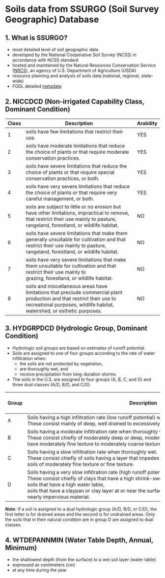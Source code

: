# Soils data from SSURGO (**S**oil **Sur**vey **G**e**o**graphic) Database

## 1. What is SSURGO?

- most detailed level of soil geographic data
- developed by the National Cooperative Soil Survey (NCSS) in accordance with NCSS standard
- hosted and maintained by the Natural Resources Conservation Service ([NRCS](https://www.nrcs.usda.gov/wps/portal/nrcs/site/national/home/)), an agency of U.S. Department of Agriculture (USDA)
- resource planning and analysis of soils data (national, regional, state-wide)
- FGDL detailed [metadata](https://fgdl.org/metadataexplorer/full_metadata.jsp?docId=%7B627D356C-7409-4339-A6BF-A2C7C23D7960%7D&loggedIn=false)

## 2. NICCDCD (Non-irrigated Capability Class, Dominant Condition)

| Class    | Description                                                                                                                                                                                               | Arability |
|----------|-----------------------------------------------------------------------------------------------------------------------------------------------------------------------------------------------------------|-----------|
|  1  |  soils have few limitations that restrict their use.                                                                                                                                               | YES       |
|  2  |  soils have moderate limitations that reduce the choice of plants or that require moderate conservation practices.                                                                                 | YES       |
|  3  |  soils have severe limitations that reduce the choice of plants or that require special conservation practices, or both.                                                                           | YES       |
|  4  |  soils have very severe limitations that reduce the choice of plants or that require very careful management, or both.                                                                             | YES       |
|  5  |  soils are subject to little or no erosion but have other limitations, impractical to remove, that restrict their use mainly to pasture, <br>rangeland, forestland, or wildlife habitat.               | NO        |
|  6  |  soils have severe limitations that make them generally unsuitable for cultivation and that restrict their use mainly to pasture, <br>rangeland, forestland, or wildlife habitat.                      | NO        |
|  7  |  soils have very severe limitations that make them unsuitable for cultivation and that restrict their use mainly to <br>grazing, forestland, or wildlife habitat.                                      | NO        |
|  8  |  soils and miscellaneous areas have limitations that preclude commercial plant production and that restrict their use to <br>recreational purposes, wildlife habitat, watershed, or esthetic purposes. | NO        |

## 3. HYDGRPDCD (Hydrologic Group, Dominant Condition)

- Hydrologic soil groups are based on estimates of runoff potential. 
- Soils are assigned to one of four groups according to the rate of water infiltration when:
  - the soils are not protected by vegetation,
  - are thoroughly wet, and
  - receive precipitation from long-duration storms.
- The soils in the U.S. are assigned to four groups (A, B, C, and D) and three dual classes (A/D, B/D, and C/D).

| Group | Description                                                                                                                                                                                                                                                                                                                     | Water Transmission Rate |
|-------|---------------------------------------------------------------------------------------------------------------------------------------------------------------------------------------------------------------------------------------------------------------------------------------------------------------------------------|-------------------------|
| A     | Soils having a high infiltration rate (low runoff potential) when thoroughly wet. <br>These consist mainly of deep, well drained to excessively drained sands or gravelly sands.                                                                                                                                                    | high                    |
| B     | Soils having a moderate infiltration rate when thoroughly wet. <br>These consist chiefly of moderately deep or deep, moderately well drained or well drained soils that <br>have moderately fine texture to moderately coarse texture.                                                                                                  | moderate                |
| C     | Soils having a slow infiltration rate when thoroughly wet. <br>These consist chiefly of soils having a layer that impedes the downward movement of water or <br>soils of moderately fine texture or fine texture.                                                                                                                       | slow                    |
| D     | Soils having a very slow infiltration rate (high runoff potential) when thoroughly wet. <br> These consist chiefly of clays that have a high shrink-swell potential, soils that have a high water table, <br>soils that have a claypan or clay layer at or near the surface, and soils that are shallow over <br>nearly impervious material. | very slow               |

**_Note:_** If a soil is assigned to a dual hydrologic group (A/D, B/D, or C/D), the first letter is for drained areas and the second is for undrained areas. Only the soils that in their natural condition are in group D are assigned to dual classes.

## 4. WTDEPANNMIN (Water Table Depth, Annual, Minimum)

- the shallowest depth (from the surface) to a wet soil layer (water table)
- expressed as centimeters (cm)
- at any time during the year
